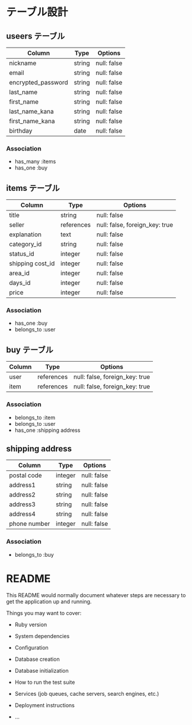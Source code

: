# テーブル設計



## useers テーブル

| Column             | Type   | Options     |
| ------------------ | ------ | ----------- |
| nickname           | string | null: false |
| email              | string | null: false |
| encrypted_password | string | null: false |
| last_name          | string | null: false |
| first_name         | string | null: false |
| last_name_kana     | string | null: false |
| first_name_kana    | string | null: false |
| birthday           | date   | null: false |

### Association

- has_many :items
- has_one  :buy



## items テーブル

| Column           | Type          | Options                        |
| ---------------- | ------------- | ------------------------------ |
| title            | string        | null: false                    |
| seller           | references    | null: false, foreign_key: true |
| explanation      | text          | null: false                    |
| category_id      | string        | null: false                    |
| status_id        | integer       | null: false                    |
| shipping cost_id | integer       | null: false                    |
| area_id          | integer       | null: false                    |
| days_id          | integer       | null: false                    |
| price            | integer       | null: false                    |

### Association

- has_one    :buy
- belongs_to :user



## buy テーブル

| Column | Type       | Options                        |
| ------ | ---------- | ------------------------------ |
| user   | references | null: false, foreign_key: true |
| item   | references | null: false, foreign_key: true |

### Association

- belongs_to :item
- belongs_to :user
- has_one    :shipping address



## shipping address

| Column          | Type    | Options     |
| --------------- | ------- | ----------- |
| postal code     | integer | null: false |
| address1        | string  | null: false |
| address2        | string  | null: false |
| address3        | string  | null: false |
| address4        | string  | null: false |
| phone number    | integer | null: false |

### Association

- belongs_to :buy



# README

This README would normally document whatever steps are necessary to get the
application up and running.

Things you may want to cover:

* Ruby version

* System dependencies

* Configuration

* Database creation

* Database initialization

* How to run the test suite

* Services (job queues, cache servers, search engines, etc.)

* Deployment instructions

* ...
